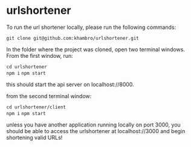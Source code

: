 # urlshortener

To run the url shortener locally, please run the following commands:

```git clone git@github.com:khambro/urlshortener.git```

In the folder where the project was cloned, open two terminal windows. From the first window, run:

```cd urlshortener```\
```npm i```
```npm start```

this should start the api server on localhost://8000.

from the second terminal window:

```cd urlshortener/client```\
```npm i```
```npm start```

unless you have another application running locally on port 3000, you should be able to access the urlshortener at localhost://3000 and begin shortening valid URLs!



